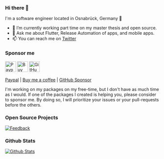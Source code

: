 ### Hi there 👋

I'm a software engineer located in Osnabrück, Germany 🌆

- 🔭 I’m currently working part time on my master thesis and open source.
- 💬 Ask me about Flutter, Release Automation of apps, and mobile apps.
- 📫 You can reach me on [Twitter](https://twitter.com/ue_man)

### Sponsor me

 <a href="https://paypal.me/JonasUekoetter"><img src="https://img.shields.io/badge/PayPal-00457C?style=for-the-badge&logo=paypal&logoColor=white" alt="Paypal" height="35"></a>
 <a href="https://www.buymeacoffee.com/jonasuekoetter"><img src="https://img.buymeacoffee.com/button-api/?text=Sponsor&emoji=&slug=jonasuekoetter&button_colour=FFDD00&font_colour=000000&font_family=Cookie&outline_colour=000000&coffee_colour=ffffff" alt="Buy me a coffee" height="35"></a>
 <a href="https://github.com/sponsors/ueman"><img src="https://img.shields.io/github/sponsors/ueman" alt="GitHub" height="35"></a>


[Paypal](https://paypal.me/JonasUekoetter) | [Buy me a coffee](https://www.buymeacoffee.com/jonasuekoetter) | [GitHub Sponsor](https://github.com/sponsors/ueman)

I'm working on my packages on my free-time, but I don't have as much time as I would. If one of the packages I created is helping you, please consider to sponsor me. By doing so, I will prioritize your issues or your pull-requests before the others.

### Open Source Projects
[![Feedback](https://github-readme-stats.vercel.app/api/pin/?username=ueman&repo=feedback)](https://github.com/ueman/feedback)

### Github Stats
[![Github Stats](https://github-readme-stats.vercel.app/api?username=ueman&count_private=true&theme=default&show_icons=true)](https://github.com/ueman)

